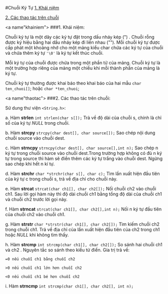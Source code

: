#Chuỗi Ký Tự
[1. Khái niệm](khainiem)

[2. Các thao tác trên chuỗi](thaotac)

<a name"khainiem"></a>
###1. Khái niệm:
   
   Chuỗi ký tự là một dãy các ký tự đặt trong dấu nháy kép (") . Chuỗi rỗng được ký hiệu bằng hai dấu nháy kép đi liền nhau (""). Mỗi chuỗi ký tự được cấp phát một khoảng nhớ cho một mảng kiểu char chứa các ký tự của chuỗi và chứa thêm ký tự `'\0'` là ký tự kết thúc chuỗi.
   
   Mỗi ký tự của chuỗi được chứa trong một phần tử của mảng. Chuỗi ký tự là một trường hợp riêng của mảng một chiều khi mỗi thành phần của mảng là ký tự.
   
   Chuỗi ký tự thường được khai báo theo khai báo của hai mẫu `char ten_chuoi[]`; hoặc `char *ten_chuoi`;
   
<a name"thaotac"></a>
###2. Các thao tác trên chuỗi:

   Sử dung thư viện `<String.h>`:
   
   a. Hàm **strlen** `int strlen(char s[]);` 
   Trả về độ dài của chuỗi s, chính là chỉ số của ký tự *NULL* trong chuỗi.
     
   b. Hàm **strcpy** `strcpy(char dest[], char source[]);`
   Sao chép nội dung chuỗi source vào chuỗi dest.
    
   c. Hàm **strncpy** `strncpy(char dest[], char source[],int n);`
    Sao chép n ký tự trong chuỗi source vào chuỗi dest.Trong trường hợp không có đủ n ký tự trong source thì hàm sẽ điền thêm các ký tự trắng vào chuỗi dest. Ngừng sao chép khi hết n kí tự.
    
   d. Hàm **strchr** `char *strchr(char s[], char c);`
   Tìm lần xuất hiện đầu tiên của ký tự c trong chuỗi s, trả về địa chỉ cho chuỗi này.
     
   e. Hàm **strcat** `strcat(char ch1[], char ch2[]);`
   Nối chuỗi ch2 vào chuỗi ch1. Sau lời gọi hàm này thì độ dài chuỗi ch1 bằng tổng độ dài của chuỗi ch1 và chuỗi ch2 trước lời gọi này.
     
   f. Hàm **strncat** `strcat(char ch1[], char ch2[],int n);`
   Nối n ký tự đầu tiên của chuỗi ch2 vào chuỗi ch1.
     
   g. Hàm **strstr** `char *strstr(char ch1[], char ch2[]);`
   Tìm kiếm chuỗi ch2 trong chuỗi ch1. Trả về địa chỉ của lần xuất hiện đầu tiên của ch2 trong ch1 hoặc *NULL* khi không tìm thấy.
   
   h. Hàm **strcmp** `int strcmp(char ch1[], char ch2[]);`
   So sánh hai chuỗi ch1 và ch2 . Nguyên tắc so sánh theo kiểu từ điển. Gía trị trả về:
   
    =0 nếu chuỗi ch1 bằng chuỗi ch2
   
    >0 nếu chuỗi ch1 lớn hơn chuỗi ch2
    
    <0 nếu chuỗi ch1 bé hơn chuỗi ch2

   i. Hàm **strncmp** `int strcmp(char ch1[], char ch2[], int n);`
